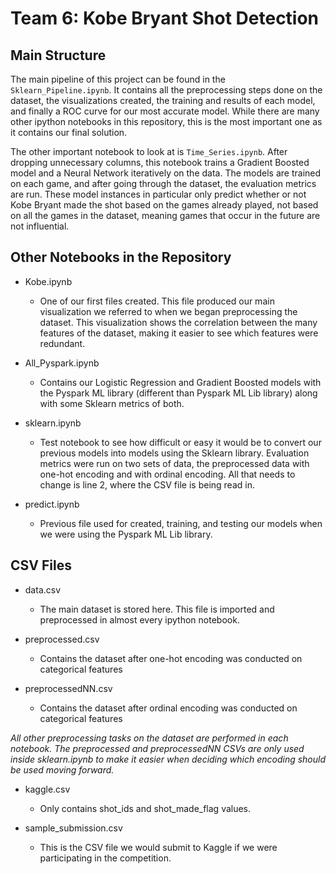 # Team 6: Kobe Bryant Shot Detection

## Main Structure

The main pipeline of this project can be found in the `Sklearn_Pipeline.ipynb`. It contains all the preprocessing steps done on the dataset, the visualizations created, the training and results of each model, and finally a ROC curve for our most accurate model. While there are many other ipython notebooks in this repository, this is the most important one as it contains our final solution.

The other important notebook to look at is `Time_Series.ipynb`. After dropping unnecessary columns, this notebook trains a Gradient Boosted model and a Neural Network iteratively on the data. The models are trained on each game, and after going through the dataset, the evaluation metrics are run. These model instances in particular only predict whether or not Kobe Bryant made the shot based on the games already played, not based on all the games in the dataset, meaning games that occur in the future are not influential.

## Other Notebooks in the Repository

- Kobe.ipynb
  - One of our first files created. This file produced our main visualization we referred to when we began preprocessing the dataset. This visualization shows the correlation between the many features of the dataset, making it easier to see which features were redundant.
  
- All_Pyspark.ipynb
  - Contains our Logistic Regression and Gradient Boosted models with the Pyspark ML library (different than Pyspark ML Lib library) along with some Sklearn metrics of both.
  
- sklearn.ipynb
  - Test notebook to see how difficult or easy it would be to convert our previous models into models using the Sklearn library. Evaluation metrics were run on two sets of data, the preprocessed data with one-hot encoding and with ordinal encoding. All that needs to change is line 2, where the CSV file is being read in.
  
- predict.ipynb
  - Previous file used for created, training, and testing our models when we were using the Pyspark ML Lib library.
  
## CSV Files

- data.csv
  - The main dataset is stored here. This file is imported and preprocessed in almost every ipython notebook.
  
- preprocessed.csv
  - Contains the dataset after one-hot encoding was conducted on categorical features

- preprocessedNN.csv
  - Contains the dataset after ordinal encoding was conducted on categorical features
  
*All other preprocessing tasks on the dataset are performed in each notebook. The preprocessed and preprocessedNN CSVs are only used inside sklearn.ipynb to make it easier when deciding which encoding should be used moving forward.*

- kaggle.csv
  - Only contains shot_ids and shot_made_flag values.
  
- sample_submission.csv
  - This is the CSV file we would submit to Kaggle if we were participating in the competition.
